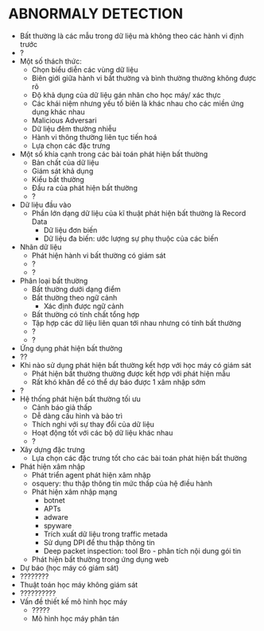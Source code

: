 #   ABNORMALY DETECTION

- Bất thường là các mẫu trong dữ liệu mà không theo các hành vi định trước
- ?
- Một số thách thức:
  + Chọn biểu diễn các vùng dữ liệu
  + Biên giới giữa hành vi bất thường và bình thường thường không được rõ
  + Độ khả dụng của dữ liệu gán nhãn cho học máy/ xác thực
  + Các khái niệm nhưng yếu tố biên là khác nhau cho các miền ứng dụng khác nhau
  + Malicious Adversari
  + Dữ liệu đêm thường nhiễu
  + Hành vi thông thường liên tục tiến hoá
  + Lựa chọn các đặc trưng
- Một số khía cạnh trong các bài toán phát hiện bất thường
  + Bản chất của dữ liệu
  + Giám sát khả dụng
  + Kiểu bất thường
  + Đầu ra của phát hiện bất thường
  + ?
- Dữ liệu đầu vào
  + Phần lớn dạng dữ liệu của kĩ thuật phát hiện bất thường là Record Data
    + Dữ liệu đơn biến
    + Dữ liệu đa biến: ước lượng sự phụ thuộc của các biến
- Nhãn dữ liệu
  + Phát hiện hành vi bất thường có giám sát
  + ?
  + ?
- Phân loại bất thường
  + Bất thường dưới dạng điểm
  + Bất thường theo ngữ cảnh
    + Xác định được ngữ cảnh
  + Bất thường có tính chất tổng hợp
  + Tập hợp các dữ liệu liên quan tới nhau nhưng có tính bất thường
  + ?
  + ?
- Ứng dụng phát hiện bất thường
- ??
- Khi nào sử dụng phát hiện bất thường kết hợp với học máy có giám sát
  + Phát hiện bất thường thường được kết hợp với phát hiện mẫu
  + Rất khó khăn để có thể dự báo được 1 xâm nhập sớm
- ?
- Hệ thống phát hiện bất thường tối ưu
  + Cảnh báo giả thấp
  + Dễ dàng cấu hình và bảo trì
  + Thích nghi với sự thay đổi của dữ liệu
  + Hoạt động tốt với các bộ dữ liệu khác nhau
  + ?
- Xây dựng đặc trưng
  + Lựa chọn các đặc trưng tốt cho các bài toán phát hiện bất thường
- Phát hiện xâm nhập
  + Phát triển agent phát hiện xâm nhập
  + osquery: thu thập thông tin mức thấp của hệ điều hành
  + Phát hiện xâm nhập mạng
    + botnet
    + APTs
    + adware
    + spyware
    + Trích xuất dữ liệu trong traffic metada
    + Sử dụng DPI để thu thập thông tin
    + Deep packet inspection: tool Bro - phân tích nội dung gói tin
  + Phát hiện bất thường trong ứng dụng web
- Dự báo (học máy có giám sát)
- ????????
- Thuật toán học máy không giám sát
- ?????????? 
- Vấn đề thiết kế mô hình học máy
  + ?????
  + Mô hình học máy phân tán
  